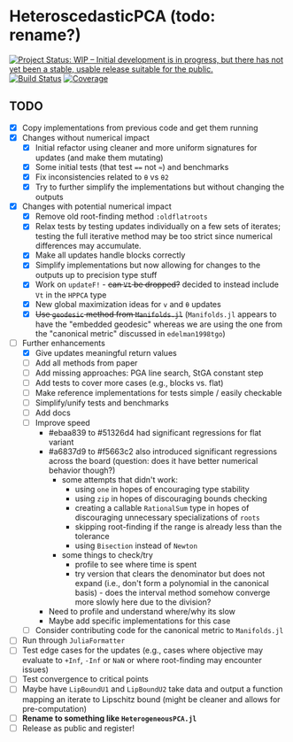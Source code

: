 # HeteroscedasticPCA (todo: rename?)

[![Project Status: WIP – Initial development is in progress, but there has not yet been a stable, usable release suitable for the public.](https://www.repostatus.org/badges/latest/wip.svg)](https://www.repostatus.org/#wip)
[![Build Status](https://github.com/dahong67/HeteroscedasticPCA.jl/workflows/CI/badge.svg)](https://github.com/dahong67/HeteroscedasticPCA.jl/actions)
[![Coverage](https://codecov.io/gh/dahong67/HeteroscedasticPCA.jl/branch/master/graph/badge.svg)](https://codecov.io/gh/dahong67/HeteroscedasticPCA.jl)

## TODO

+ [x] Copy implementations from previous code and get them running
+ [x] Changes without numerical impact
  + [x] Initial refactor using cleaner and more uniform signatures for updates (and make them mutating)
  + [x] Some initial tests (that test `==` not `≈`) and benchmarks
  + [x] Fix inconsistencies related to `θ` vs `θ2`
  + [x] Try to further simplify the implementations but without changing the outputs
+ [x] Changes with potential numerical impact
  + [x] Remove old root-finding method `:oldflatroots`
  + [x] Relax tests by testing updates individually on a few sets of iterates; testing the full iterative method may be too strict since numerical differences may accumulate.
  + [x] Make all updates handle blocks correctly
  + [x] Simplify implementations but now allowing for changes to the outputs up to precision type stuff
  + [x] Work on `updateF!` - ~~can `Vt` be dropped?~~ decided to instead include `Vt` in the `HPPCA` type
  + [x] New global maximization ideas for `v` and `θ` updates
  + [x] ~~Use `geodesic` method from `Manifolds.jl`~~ (`Manifolds.jl` appears to have the "embedded geodesic" whereas we are using the one from the "canonical metric" discussed in `edelman1998tgo`)
+ [ ] Further enhancements
  + [x] Give updates meaningful return values
  + [ ] Add all methods from paper
  + [ ] Add missing approaches: PGA line search, StGA constant step
  + [ ] Add tests to cover more cases (e.g., blocks vs. flat)
  + [ ] Make reference implementations for tests simple / easily checkable
  + [ ] Simplify/unify tests and benchmarks
  + [ ] Add docs
  + [ ] Improve speed
    + #ebaa839 to #51326d4 had significant regressions for flat variant
    + #a6837d9 to #f5663c2 also introduced significant regressions across the board (question: does it have better numerical behavior though?)
      + some attempts that didn't work:
        + using `one` in hopes of encouraging type stability
        + using `zip` in hopes of discouraging bounds checking
        + creating a callable `RationalSum` type in hopes of discouraging unnecessary specializations of `roots`
        + skipping root-finding if the range is already less than the tolerance
        + using `Bisection` instead of `Newton`
      + some things to check/try
        + profile to see where time is spent
        + try version that clears the denominator but does not expand (i.e., don't form a polynomial in the canonical basis) - does the interval method somehow converge more slowly here due to the division?
    + Need to profile and understand where/why its slow
    + Maybe add specific implementations for this case
  + [ ] Consider contributing code for the canonical metric to `Manifolds.jl`
+ [ ] Run through `JuliaFormatter`
+ [ ] Test edge cases for the updates (e.g., cases where objective may evaluate to `+Inf`, `-Inf` or `NaN` or where root-finding may encounter issues)
+ [ ] Test convergence to critical points
+ [ ] Maybe have `LipBoundU1` and `LipBoundU2` take data and output a function mapping an iterate to Lipschitz bound (might be cleaner and allows for pre-computation)
+ [ ] **Rename to something like `HeterogeneousPCA.jl`**
+ [ ] Release as public and register!